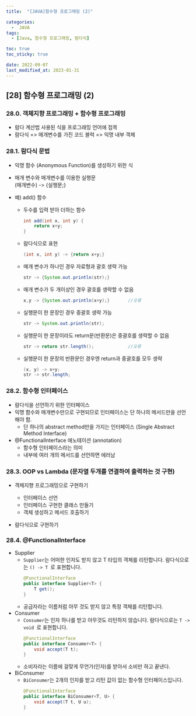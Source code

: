 ```yaml
---
title:  "[JAVA]함수형 프로그래밍 (2)" 

categories:
  -  JAVA
tags:
  - [Java, 함수형 프로그래밍, 람다식]

toc: true
toc_sticky: true

date: 2022-09-07
last_modified_at: 2023-01-31
---
```

[28] 함수형 프로그래밍 (2)
----
### 28.0. 객체지향 프로그래밍 + 함수형 프로그래밍
- 람다 계산법 사용된 식을 프로그래밍 언어에 접목 
- 람다식 => 매개변수를 가진 코드 블럭 => 익명 내부 객체 

### 28.1. 람다식 문법
- 익명 함수 (Anonymous Function)를 생성하기 위한 식
- 매개 변수와 매개변수를 이용한 실행문  
  (매개변수) -> {실행문;}

- 예) add() 함수 
  - 두수를 입력 받아 더하는 함수
    ```java
    int add(int x, int y) {
        return x+y;
    }
    ```
  - 람다식으로 표현
    ```java
    (int x, int y) -> {return x+y;}
    ```
  - 매개 변수가 하나인 경우 자료형과 괄호 생략 가능 
    ```java
    str -> {System.out.println(str);}     
    ```
  - 매개 변수가 두 개이상인 경우 괄호를 생략할 수 없음 
    ```java
    x,y -> {System.out.println(x+y);}       //오류
    ```
  - 실행문이 한 문장인 경우 중괄호 생략 가능
    ```java
    str -> System.out.println(str);
    ```
  - 실행문이 한 문장이라도 return문(반환문)은 중괄호를 생략할 수 없음
    ```java
    str -> return str.length();             //오류 
    ```
  - 실행문이 한 문장의 반환문인 경우엔 return과 중괄호를 모두 생략
    ```java
    (x, y) -> x+y;
    str -> str.length;
    ```

### 28.2. 함수형 인터페이스 
- 람다식을 선언하기 위한 인터페이스 
- 익명 함수와 매개변수만으로 구현되므로 인터페이스는 단 하나의 메서드만을 선언해야 함.
  - 단 하나의 abstract method만을 가지는 인터페이스 (Single Abstract Method Interface)
- @FunctionalInterface 애노테이션 (annotation)
  - 함수형 인터페이스라는 의미 
  - 내부에 여러 개의 메서드를 선언하면 에러남

### 28.3. OOP vs Lambda (문자열 두개를 연결하여 출력하는 것 구현)
- 객체지향 프로그래밍으로 구현하기 
  - 인터페이스 선언 
  - 인터페이스 구현한 클래스 만들기 
  - 객체 생성하고 메서드 호출하기 

- 람다식으로 구현하기 
 
### 28.4. @FunctionalInterface
- Supplier
    - `Supplier`는 어떠한 인자도 받지 않고 T 타입의 객체를 리턴합니다. 람다식으로는 `() -> T `로 표현합니다.
      ```java
      @FunctionalInterface
      public interface Supplier<T> {
          T get();
      }
      ```
    - 공급자라는 이름처럼 아무 것도 받지 않고 특정 객체를 리턴합니다.
- Consumer
    - `Consumer`는 인자 하나를 받고 아무것도 리턴하지 않습니다. 람다식으로는 `T -> void `로 표현합니다.
      ```java
      @FunctionalInterface
      public interface Consumer<T> {
          void accept(T t);
      }
      ```
    - 소비자라는 이름에 걸맞게 무언가(인자)를 받아서 소비만 하고 끝낸다.
- BiConsumer
  - `BiConsumer`는 2개의 인자를 받고 리턴 값이 없는 함수형 인터페이스입니다.
    ```java
    @FunctionalInterface
    public interface BiConsumer<T, U> {
        void accept(T t, U u);
    }
    ```
